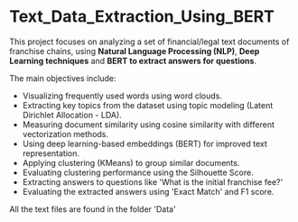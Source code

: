 # Text_Data_Extraction_Using_BERT

This project focuses on analyzing a set of financial/legal text documents of franchise chains, 
using **Natural Language Processing (NLP)**, **Deep Learning techniques** and **BERT to extract answers for questions**. 

The main objectives include: 
- Visualizing frequently used words using word clouds. 
- Extracting key topics from the dataset using topic modeling (Latent Dirichlet Allocation - LDA). 
- Measuring document similarity using cosine similarity with different vectorization methods. 
- Using deep learning-based embeddings (BERT) for improved text representation. 
- Applying clustering (KMeans) to group similar documents. 
- Evaluating clustering performance using the Silhouette Score.
- Extracting answers to questions like 'What is the initial franchise fee?'
- Evaluating the extracted answers using 'Exact Match' and F1 score.

All the text files are found in the folder 'Data'
